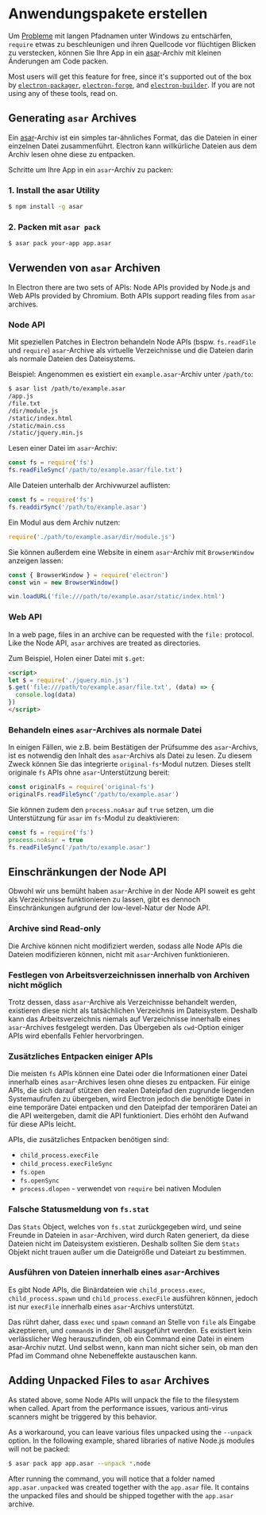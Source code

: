 # Anwendungspakete erstellen

Um [Probleme](https://github.com/joyent/node/issues/6960) mit langen Pfadnamen unter Windows zu entschärfen, `require` etwas zu beschleunigen und ihren Quellcode vor flüchtigen Blicken zu verstecken, können Sie Ihre App in ein [asar](https://github.com/electron/asar)-Archiv mit kleinen Änderungen am Code packen.

Most users will get this feature for free, since it's supported out of the box by [`electron-packager`](https://github.com/electron/electron-packager), [`electron-forge`](https://github.com/electron-userland/electron-forge), and [`electron-builder`](https://github.com/electron-userland/electron-builder). If you are not using any of these tools, read on.

## Generating `asar` Archives

Ein [asar](https://github.com/electron/asar)-Archiv ist ein simples tar-ähnliches Format, das die Dateien in einer einzelnen Datei zusammenführt. Electron kann willkürliche Dateien aus dem Archiv lesen ohne diese zu entpacken.

Schritte um Ihre App in ein `asar`-Archiv zu packen:

### 1. Install the asar Utility

```sh
$ npm install -g asar
```

### 2. Packen mit `asar pack`

```sh
$ asar pack your-app app.asar
```

## Verwenden von `asar` Archiven

In Electron there are two sets of APIs: Node APIs provided by Node.js and Web APIs provided by Chromium. Both APIs support reading files from `asar` archives.

### Node API

Mit speziellen Patches in Electron behandeln Node APIs (bspw. `fs.readFile` und `require`) `asar`-Archive als virtuelle Verzeichnisse und die Dateien darin als normale Dateien des Dateisystems.

Beispiel: Angenommen es existiert ein `example.asar`-Archiv unter `/path/to`:

```sh
$ asar list /path/to/example.asar
/app.js
/file.txt
/dir/module.js
/static/index.html
/static/main.css
/static/jquery.min.js
```

Lesen einer Datei im `asar`-Archiv:

```javascript
const fs = require('fs')
fs.readFileSync('/path/to/example.asar/file.txt')
```

Alle Dateien unterhalb der Archivwurzel auflisten:

```javascript
const fs = require('fs')
fs.readdirSync('/path/to/example.asar')
```

Ein Modul aus dem Archiv nutzen:

```javascript
require('./path/to/example.asar/dir/module.js')
```

Sie können außerdem eine Website in einem `asar`-Archiv mit `BrowserWindow` anzeigen lassen:

```javascript
const { BrowserWindow } = require('electron')
const win = new BrowserWindow()

win.loadURL('file:///path/to/example.asar/static/index.html')
```

### Web API

In a web page, files in an archive can be requested with the `file:` protocol. Like the Node API, `asar` archives are treated as directories.

Zum Beispiel, Holen einer Datei mit `$.get`:

```html
<script>
let $ = require('./jquery.min.js')
$.get('file:///path/to/example.asar/file.txt', (data) => {
  console.log(data)
})
</script>
```

### Behandeln eines `asar`-Archives als normale Datei

In einigen Fällen, wie z.B. beim Bestätigen der Prüfsumme des `asar`-Archivs, ist es notwendig den Inhalt des `asar`-Archivs als Datei zu lesen. Zu diesem Zweck können Sie das integrierte `original-fs`-Modul nutzen. Dieses stellt originale `fs` APIs ohne `asar`-Unterstützung bereit:

```javascript
const originalFs = require('original-fs')
originalFs.readFileSync('/path/to/example.asar')
```

Sie können zudem den `process.noAsar` auf `true` setzen, um die Unterstützung für `asar` im `fs`-Modul zu deaktivieren:

```javascript
const fs = require('fs')
process.noAsar = true
fs.readFileSync('/path/to/example.asar')
```

## Einschränkungen der Node API

Obwohl wir uns bemüht haben `asar`-Archive in der Node API soweit es geht als Verzeichnisse funktionieren zu lassen, gibt es dennoch Einschränkungen aufgrund der low-level-Natur der Node API.

### Archive sind Read-only

Die Archive können nicht modifiziert werden, sodass alle Node APIs die Dateien modifizieren können, nicht mit `asar`-Archiven funktionieren.

### Festlegen von Arbeitsverzeichnissen innerhalb von Archiven nicht möglich

Trotz dessen, dass `asar`-Archive als Verzeichnisse behandelt werden, existieren diese nicht als tatsächlichen Verzeichnis im Dateisystem. Deshalb kann das Arbeitsverzeichnis niemals auf Verzeichnisse innerhalb eines `asar`-Archives festgelegt werden. Das Übergeben als `cwd`-Option einiger APIs wird ebenfalls Fehler hervorbringen.

### Zusätzliches Entpacken einiger APIs

Die meisten `fs` APIs können eine Datei oder die Informationen einer Datei innerhalb eines `asar`-Archives lesen ohne dieses zu entpacken. Für einige APIs, die sich darauf stützen den realen Dateipfad den zugrunde liegenden Systemaufrufen zu übergeben, wird Electron jedoch die benötigte Datei in eine temporäre Datei entpacken und den Dateipfad der temporären Datei an die API weitergeben, damit die API funktioniert. Dies erhöht den Aufwand für diese APIs leicht.

APIs, die zusätzliches Entpacken benötigen sind:

* `child_process.execFile`
* `child_process.execFileSync`
* `fs.open`
* `fs.openSync`
* `process.dlopen` - verwendet von `require` bei nativen Modulen

### Falsche Statusmeldung von `fs.stat`

Das `Stats` Object, welches von `fs.stat` zurückgegeben wird, und seine Freunde in Dateien in `asar`-Archiven, wird durch Raten generiert, da diese Dateien nicht im Dateisystem existieren. Deshalb sollten Sie dem `Stats` Objekt nicht trauen außer um die Dateigröße und Dateiart zu bestimmen.

### Ausführen von Dateien innerhalb eines `asar`-Archives

Es gibt Node APIs, die Binärdateien wie `child_process.exec`, `child_process.spawn` und `child_process.execFile` ausführen können, jedoch ist nur `execFile` innerhalb eines `asar`-Archivs unterstützt.

Das rührt daher, dass `exec` und `spawn` `command` an Stelle von `file` als Eingabe akzeptieren, und `command`s in der Shell ausgeführt werden. Es existiert kein verlässlicher Weg herauszufinden, ob ein Command eine Datei in einem asar-Archiv nutzt. Und selbst wenn, kann man nicht sicher sein, ob man den Pfad im Command ohne Nebeneffekte austauschen kann.

## Adding Unpacked Files to `asar` Archives

As stated above, some Node APIs will unpack the file to the filesystem when called. Apart from the performance issues, various anti-virus scanners might be triggered by this behavior.

As a workaround, you can leave various files unpacked using the `--unpack` option. In the following example, shared libraries of native Node.js modules will not be packed:

```sh
$ asar pack app app.asar --unpack *.node
```

After running the command, you will notice that a folder named `app.asar.unpacked` was created together with the `app.asar` file. It contains the unpacked files and should be shipped together with the `app.asar` archive.

